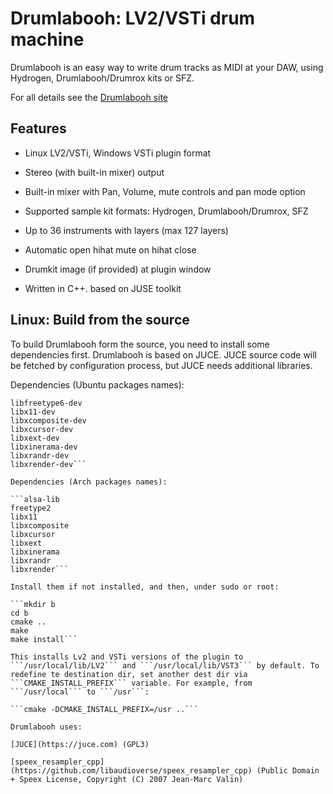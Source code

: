 # Drumlabooh: LV2/VSTi drum machine

Drumlabooh is an easy way to write drum tracks as MIDI at your DAW, using Hydrogen, Drumlabooh/Drumrox kits or SFZ.

For all details see the [Drumlabooh site](https://psemiletov.github.io/drumlabooh/)


## Features

* Linux LV2/VSTi, Windows VSTi plugin format

* Stereo (with built-in mixer) output

* Built-in mixer with Pan, Volume, mute controls and pan mode option

* Supported sample kit formats: Hydrogen, Drumlabooh/Drumrox, SFZ

* Up to 36 instruments with layers (max 127 layers)

* Automatic open hihat mute on hihat close

* Drumkit image (if provided) at plugin window

* Written in C++. based on JUSE toolkit


## Linux: Build from the source

To build Drumlabooh form the source, you need to install some dependencies first. Drumlabooh is based on JUCE. JUCE source code will be fetched by configuration process, but JUCE needs additional libraries.

Dependencies (Ubuntu packages names):

```libasound2-dev
libfreetype6-dev
libx11-dev
libxcomposite-dev
libxcursor-dev
libxext-dev
libxinerama-dev
libxrandr-dev
libxrender-dev```

Dependencies (Arch packages names):

```alsa-lib
freetype2
libx11
libxcomposite
libxcursor
libxext
libxinerama
libxrandr
libxrender```

Install them if not installed, and then, under sudo or root:

```mkdir b
cd b
cmake ..
make
make install```

This installs Lv2 and VSTi versions of the plugin to ```/usr/local/lib/LV2``` and ```/usr/local/lib/VST3``` by default. To redefine te destination dir, set another dest dir via ```CMAKE_INSTALL_PREFIX``` variable. For example, from ```/usr/local``` to ```/usr```:

```cmake -DCMAKE_INSTALL_PREFIX=/usr ..```

Drumlabooh uses:

[JUCE](https://juce.com) (GPL3)

[speex_resampler_cpp](https://github.com/libaudioverse/speex_resampler_cpp) (Public Domain + Speex License, Copyright (C) 2007 Jean-Marc Valin)